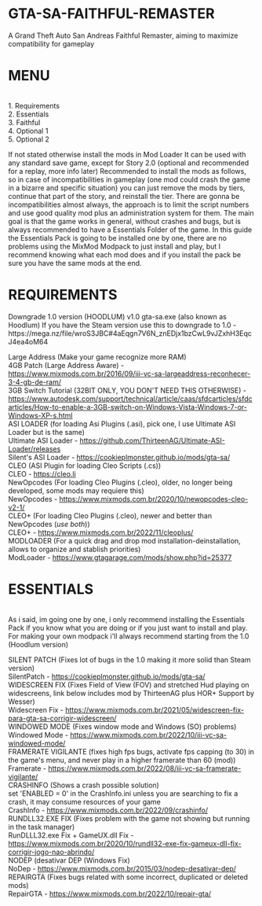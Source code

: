 # GTA-SA-FAITHFUL-REMASTER
A Grand Theft Auto San Andreas Faithful Remaster, aiming to maximize compatibility for gameplay
<H1>MENU</H1> <br>
1. Requirements <br>
2. Essentials <br>
3. Faithful <br>
4. Optional 1 <br>
5. Optional 2 <br>

   If not stated otherwise install the mods in Mod Loader
   It can be used with any standard save game, except for Story 2.0 (optional and recommended for a replay, more info later)
   Recommended to install the mods as follows, so in case of incompatibilities in gameplay (one mod could crash the game in a bizarre and specific situation) you can just remove the mods by tiers, continue that part of the story, and reinstall the tier.
   There are gonna be incompatibilities almost always, the approach is to limit the script numbers and use good quality mod plus an administration system for them. The main goal is that the game works in general, without crashes and bugs, but is always recommended to have a Essentials Folder of the game.
   In this guide the Essentials Pack is going to be installed one by one, there are no problems using the MixMod Modpack to just install and play, but I recommend knowing what each mod does and if you install the pack be sure you have the same mods at the end.


<H1>REQUIREMENTS</H1>
Downgrade 1.0 version (HOODLUM)
   v1.0 gta-sa.exe (also known as Hoodlum)
   If you have the Steam version use this to downgrade to 1.0 - https://mega.nz/file/wroS3JBC#4aEqgn7V6N_znEDjx1bzCwL9vJZxhH3EqcJ4ea4oM64 <br>

Large Address (Make your game recognize more RAM) <br>
   4GB Patch (Large Address Aware) - https://www.mixmods.com.br/2016/09/iii-vc-sa-largeaddress-reconhecer-3-4-gb-de-ram/ <br>
   3GB Switch Tutorial (32BIT ONLY, YOU DON'T NEED THIS OTHERWISE) - https://www.autodesk.com/support/technical/article/caas/sfdcarticles/sfdcarticles/How-to-enable-a-3GB-switch-on-Windows-Vista-Windows-7-or-Windows-XP-s.html <br>
ASI LOADER (for loading Asi Plugins (.asi), pick one, I use Ultimate ASI Loader but is the same) <br>
   Ultimate ASI Loader - https://github.com/ThirteenAG/Ultimate-ASI-Loader/releases <br>
   Silent's ASI Loader - https://cookieplmonster.github.io/mods/gta-sa/ <br>
CLEO (ASI Plugin for loading Cleo Scripts (.cs)) <br>
   CLEO - https://cleo.li <br>
NewOpcodes (For loading Cleo Plugins (.cleo), older, no longer being developed, some mods may requiere this) <br>
   NewOpcodes - https://www.mixmods.com.br/2020/10/newopcodes-cleo-v2-1/ <br>
CLEO+ (For loading Cleo Plugins (.cleo), newer and better than NewOpcodes (*use both*)) <br>
   CLEO+ - https://www.mixmods.com.br/2022/11/cleoplus/ <br>
MODLOADER (For a quick drag and drop mod installation-deinstallation, allows to organize and stablish priorities) <br>
   ModLoader - https://www.gtagarage.com/mods/show.php?id=25377 <br>
   
<H1>ESSENTIALS</H1> <br>
As i said, im going one by one, i only recommend installing the Essentials Pack if you know what you are doing or if you just want to install and play. For making your own modpack i'll always recommend starting from the 1.0 (Hoodlum version) <br>

SILENT PATCH (Fixes lot of bugs in the 1.0 making it more solid  than Steam version) <br>
   SilentPatch - https://cookieplmonster.github.io/mods/gta-sa/ <br>
WIDESCREEN FIX (Fixes Field of View (FOV) and stretched Hud playing on widescreens, link below includes mod by ThirteenAG plus HOR+ Support by Wesser) <br>
   Widescreen Fix - https://www.mixmods.com.br/2021/05/widescreen-fix-para-gta-sa-corrigir-widescreen/ <br>
WINDOWED MODE (Fixes window mode and Windows (SO) problems) <br>
   Windowed Mode - https://www.mixmods.com.br/2022/10/iii-vc-sa-windowed-mode/ <br>
FRAMERATE VIGILANTE (fixes high fps bugs, activate fps capping (to 30) in the game's menu, and never play in a higher framerate than 60 (mod)) <br>
   Framerate - https://www.mixmods.com.br/2022/08/iii-vc-sa-framerate-vigilante/ <br>
CRASHINFO (Shows a crash possible solution) <br>
            set 'ENABLED = 0' in the CrashInfo.ini unless you are searching to fix a crash, it may consume resources of your game <br>
   CrashInfo - https://www.mixmods.com.br/2022/09/crashinfo/ <br>
RUNDLL32.EXE FIX (Fixes problem with the game not showing but running in the task manager) <br>
   RunDLLL32.exe Fix + GameUX.dll Fix - https://www.mixmods.com.br/2020/10/rundll32-exe-fix-gameux-dll-fix-corrigir-jogo-nao-abrindo/ <br>
NODEP (desativar DEP (Windows Fix) <br>
   NoDep - https://www.mixmods.com.br/2015/03/nodep-desativar-dep/ <br>
REPAIRGTA (Fixes bugs related with some incorrect, duplicated or deleted mods) <br>
   RepairGTA - https://www.mixmods.com.br/2022/10/repair-gta/ <br>











